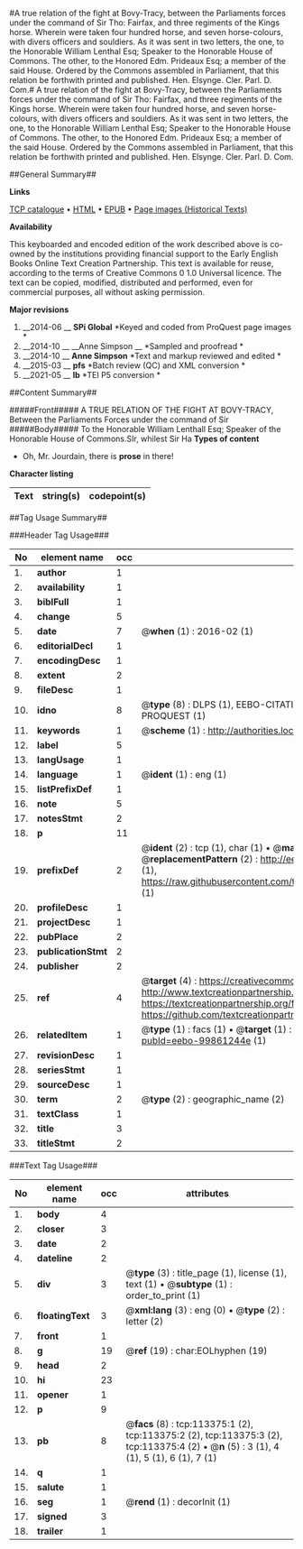 #A true relation of the fight at Bovy-Tracy, between the Parliaments forces under the command of Sir Tho: Fairfax, and three regiments of the Kings horse. Wherein were taken four hundred horse, and seven horse-colours, with divers officers and souldiers. As it was sent in two letters, the one, to the Honorable William Lenthal Esq; Speaker to the Honorable House of Commons. The other, to the Honored Edm. Prideaux Esq; a member of the said House. Ordered by the Commons assembled in Parliament, that this relation be forthwith printed and published. Hen. Elsynge. Cler. Parl. D. Com.#
A true relation of the fight at Bovy-Tracy, between the Parliaments forces under the command of Sir Tho: Fairfax, and three regiments of the Kings horse. Wherein were taken four hundred horse, and seven horse-colours, with divers officers and souldiers. As it was sent in two letters, the one, to the Honorable William Lenthal Esq; Speaker to the Honorable House of Commons. The other, to the Honored Edm. Prideaux Esq; a member of the said House. Ordered by the Commons assembled in Parliament, that this relation be forthwith printed and published. Hen. Elsynge. Cler. Parl. D. Com.

##General Summary##

**Links**

[TCP catalogue](http://www.ota.ox.ac.uk/tcp/)  • 
[HTML](http://tei.it.ox.ac.uk/tcp/Texts-HTML/free/A92/A92127.html)  • 
[EPUB](http://tei.it.ox.ac.uk/tcp/Texts-EPUB/free/A92/A92127.epub) • 
[Page images (Historical Texts)](https://historicaltexts.jisc.ac.uk/eebo-99861244e)

**Availability**

This keyboarded and encoded edition of the work described above is co-owned by the
    institutions providing financial support to the Early English Books Online Text Creation
    Partnership. This text is available for reuse, according to the terms of  Creative Commons 0 1.0 Universal
    licence. The text can be copied, modified, distributed and performed, even for commercial
    purposes, all without asking permission.

**Major revisions**

1. __2014-06 __ __SPi Global__ *Keyed and coded from ProQuest page images *
1. __2014-10 __ __Anne Simpson __ *Sampled and proofread *
1. __2014-10 __ __Anne Simpson__ *Text and markup reviewed and edited *
1. __2015-03 __ __pfs__ *Batch review (QC) and XML conversion *
1. __2021-05 __ __lb__ *TEI P5 conversion *

##Content Summary##

#####Front#####
A TRUE RELATION OF THE FIGHT AT BOVY-TRACY, Between the Parliaments Forces under the command of Sir 
#####Body#####
To the Honorable William Lenthall Esq; Speaker of the Honorable House of Commons.SIr, whilest Sir Ha
**Types of content**

  * Oh, Mr. Jourdain, there is **prose** in there!

**Character listing**


|Text|string(s)|codepoint(s)|
|---|---|---|

##Tag Usage Summary##

###Header Tag Usage###

|No|element name|occ|attributes|
|---|---|---|---|
|1.|__author__|1||
|2.|__availability__|1||
|3.|__biblFull__|1||
|4.|__change__|5||
|5.|__date__|7| @__when__ (1) : 2016-02 (1)|
|6.|__editorialDecl__|1||
|7.|__encodingDesc__|1||
|8.|__extent__|2||
|9.|__fileDesc__|1||
|10.|__idno__|8| @__type__ (8) : DLPS (1), EEBO-CITATION (1), VID (1), EEBO-PROQUEST (1), STC (3), PROQUEST (1)|
|11.|__keywords__|1| @__scheme__ (1) : http://authorities.loc.gov/ (1)|
|12.|__label__|5||
|13.|__langUsage__|1||
|14.|__language__|1| @__ident__ (1) : eng (1)|
|15.|__listPrefixDef__|1||
|16.|__note__|5||
|17.|__notesStmt__|2||
|18.|__p__|11||
|19.|__prefixDef__|2| @__ident__ (2) : tcp (1), char (1)  •  @__matchPattern__ (2) : ([0-9\-]+):([0-9IVX]+) (1), (.+) (1)  •  @__replacementPattern__ (2) : http://eebo.chadwyck.com/downloadtiff?vid=$1&page=$2 (1), https://raw.githubusercontent.com/textcreationpartnership/Texts/master/tcpchars.xml#$1 (1)|
|20.|__profileDesc__|1||
|21.|__projectDesc__|1||
|22.|__pubPlace__|2||
|23.|__publicationStmt__|2||
|24.|__publisher__|2||
|25.|__ref__|4| @__target__ (4) : https://creativecommons.org/publicdomain/zero/1.0/ (1), http://www.textcreationpartnership.org/docs/. (1), https://textcreationpartnership.org/faq/#faq05 (1), https://github.com/textcreationpartnership (1)|
|26.|__relatedItem__|1| @__type__ (1) : facs (1)  •  @__target__ (1) : https://data.historicaltexts.jisc.ac.uk/view?pubId=eebo-99861244e (1)|
|27.|__revisionDesc__|1||
|28.|__seriesStmt__|1||
|29.|__sourceDesc__|1||
|30.|__term__|2| @__type__ (2) : geographic_name (2)|
|31.|__textClass__|1||
|32.|__title__|3||
|33.|__titleStmt__|2||


###Text Tag Usage###

|No|element name|occ|attributes|
|---|---|---|---|
|1.|__body__|4||
|2.|__closer__|3||
|3.|__date__|2||
|4.|__dateline__|2||
|5.|__div__|3| @__type__ (3) : title_page (1), license (1), text (1)  •  @__subtype__ (1) : order_to_print (1)|
|6.|__floatingText__|3| @__xml:lang__ (3) : eng (0)  •  @__type__ (2) : letter (2)|
|7.|__front__|1||
|8.|__g__|19| @__ref__ (19) : char:EOLhyphen (19)|
|9.|__head__|2||
|10.|__hi__|23||
|11.|__opener__|1||
|12.|__p__|9||
|13.|__pb__|8| @__facs__ (8) : tcp:113375:1 (2), tcp:113375:2 (2), tcp:113375:3 (2), tcp:113375:4 (2)  •  @__n__ (5) : 3 (1), 4 (1), 5 (1), 6 (1), 7 (1)|
|14.|__q__|1||
|15.|__salute__|1||
|16.|__seg__|1| @__rend__ (1) : decorInit (1)|
|17.|__signed__|3||
|18.|__trailer__|1||
